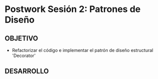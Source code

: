 # Postwork Sesión 2: Patrones de Diseño
## OBJETIVO

- Refactorizar el código e implementar el patrón de diseño estructural 'Decorator'

## DESARROLLO

